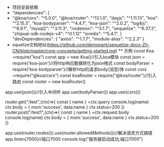 * 项目安装依赖
*   "dependencies": {
*  "@koa/cors": "^5.0.0",
    "@koa/router": "^13.1.0",
    "dayjs": "^1.11.13",
    "koa": "^2.15.3",
    "koa-bodyparser": "^4.4.1",
    "koa-json": "^2.0.2",
    "log4js": "^6.9.1",
    "mysql2": "^3.11.3",
    "nodemon": "^3.1.7",
    "sequelize": "^6.37.3",
    "zhipuai-sdk-nodejs-v4": "^0.1.12"
     "ioredis": "^5.4.1",
    }
     "devDependencies": {
    "axios": "^1.7.7",
    "module-alias": "^2.2.3"
  }
* squelize文档地址(https://github.com/demopark/sequelize-docs-Zh-CN/blob/master/core-concepts/getting-started.md)
** 示例
const Koa =require("koa")
const app = new Koa()//引入koa模块
const json = require('koa-json')//将http响应数据转化为json格式 
const bodyParser = require('koa-bodyparser')//解析http的请求body(消息)体
const cors  =require("@koa/cors")
const koaRouter = require("@koa/router")//引入路由
const router = new koaRouter()

app.use(json())//引入中间件
app.use(bodyParser())
app.use(cors())

router.get("/test",(ctx)=>{
    const { name } =ctx.query
    console.log(name)
    ctx.body = {
        msm:'success',
        data:name
    }
    ctx.status=200
})
router.post("/test1",(ctx)=>{
    const { name } =ctx.request.body
    console.log(name)
    ctx.body = {
        msm:'success',
        data:name
    }
    ctx.status=200
})

app.use(router.routes()).use(router.allowedMethods())//解决请求方式搞错
app.listen(7000)//端口7000
console.log("服务器启动成功,端口7000")
